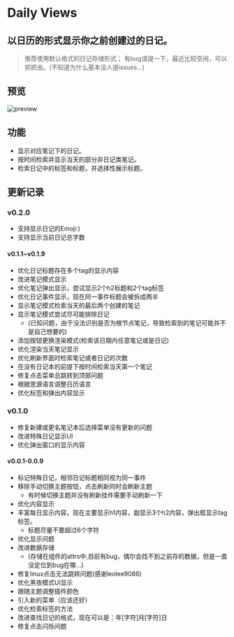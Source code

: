 # Daily Views
## 以日历的形式显示你之前创建过的日记。

> 推荐使用默认格式的日记存储形式；
> 有bug请提一下，最近比较空闲，可以抓抓虫。(不知道为什么基本没人提issues...)

## 预览
![preview](https://raw.githubusercontent.com/fatevase/SiYuanDailyViews/main/preview.png)

## 功能
* 显示对应笔记下的日记。
* 按时间检索并显示当天的部分非日记类笔记。
* 检索日记中的标签和标题，并选择性展示标题。



## 更新记录

### v0.2.0
* 支持显示日记的Emoji:)
* 支持显示当前日记总字数

#### v0.1.1~v0.1.9
* 优化日记标题存在多个tag的显示内容
* 改进笔记模式显示
* 优化笔记弹出显示，尝试显示2个h2标题和2个tag标签
* 优化日记事件显示，现在同一事件标题会被拆成两半
* 显示笔记模式检索当天的最后两个创建的笔记
* 显示笔记模式尝试尽可能排除日记
  * (已知问题，由于没法识别是否为根节点笔记，导致检索到的笔记可能并不是自己想要的)
* 添加按钮更换渲染模式(检索该日期内任意笔记或是日记)
* 优化渲染当天笔记显示
* 优化刷新界面时检索笔记或者日记的次数
* 在没有日记本的前提下按时间检索当天第一个笔记
* 修复点击菜单总跳转到顶部问题
* 根据思源语言调整日历语言
* 优化标签和弹出内容显示

### v0.1.0
* 修复新建或更名笔记本后选择菜单没有更新的问题
* 改进特殊日记显示UI
* 优化弹出窗口的显示内容

#### v0.0.1-0.0.9
* 标记特殊日记，相邻日记标题相同视为同一事件
* 移除手动切换主题按钮，点击刷新同时会刷新主题
  * 有时候切换主题并没有刷新挂件需要手动刷新一下
* 优化内容显示
* 丰富每日显示内容，现在主要显示h1内容，副显示3个h2内容，弹出框显示tag标签。
  * 标题尽量不要超过6个字符
* 优化显示问题
* 改进数据存储
  * (存储在组件的attrs中,目前有bug，偶尔会找不到之前存的数据，但是一直没定位到bug在哪...)
* 修复linux点击无法跳转问题(感谢leolee9086)
* 优化黑夜模式UI显示
* 跟随主题调整插件颜色
* 引入新的菜单（应该还好）
* 优化检索标签的方法
* 改进查找日记的格式，现在可以是：年[字符]月[字符]日
* 修复点击闪烁问题

